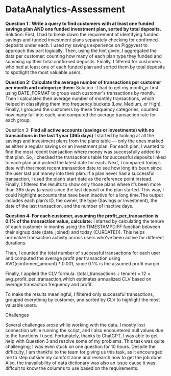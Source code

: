 # DataAnalytics-Assessment
**Question 1 : Write a query to find customers with at least one funded savings plan AND one funded investment plan, sorted by total deposits.**
Solution: 
First, I had to break down the requirement of identifying funded savings and funded investment plans separately checking for confirmed deposits under each. I used my savings experience on Piggyvest to approach this part logically.
Then, using the hint given, I aggregated the data per customer: counting how many of each plan type they funded and summing up their total confirmed deposits.
Finally, I filtered for customers who had at least one of each funded plan and sorted them by total deposits to spotlight the most valuable users.

**Question 2: Calculate the average number of transactions per customer per month and categorize them**:
Solution : 
I had to get my month_yr first using DATE_FORMAT to group each customer's transactions by month.
Then I calculated their average number of monthly transactions, which helped in classifying them into frequency buckets (Low, Medium, or High).
Finally, I grouped the customers by these frequency categories, counted how many fall into each, and computed the average transaction rate for each group.

Question 3: **Find all active accounts (savings or investments) with no transactions in the last 1 year (365 days)** 
I started by looking at all the savings and investment plans from the plans table — only the ones marked as either a regular savings or an investment plan. For each plan, I wanted to find the most recent transaction where money was successfully added to that plan. So, I checked the transactions table for successful deposits linked to each plan and picked the latest date for each.
Next, I compared today’s date with that most recent transaction date to see how long it’s been since the user last put money into their plan. If a plan never had a successful transaction, I used the plan’s start date as the reference point instead.
Finally, I filtered the results to show only those plans where it’s been more than 365 days (a year) since the last deposit or the plan started. This way, I could highlight accounts that have been inactive for a long time.The output includes each plan’s ID, the owner, the type (Savings or Investment), the date of the last transaction, and the number of inactive days.

**Question 4: For each customer, assuming the profit_per_transaction is 0.1% of the transaction value, calculate:**
I started by calculating the tenure of each customer in months using the TIMESTAMPDIFF function between their signup date (date_joined) and today (CURDATE()). This helps normalize transaction activity across users who've been active for different durations.

Then, I counted the total number of successful transactions for each user and computed the average profit per transaction using AVG(confirmed_amount) * 0.001, since 0.1% is the assumed profit margin.

Finally, I applied the CLV formula:
(total_transactions ÷ tenure) × 12 × avg_profit_per_transaction,which estimates annualized CLV based on average transaction frequency and profit.

To make the results meaningful, I filtered only successful transactions, grouped everything by customer, and sorted by CLV to highlight the most valuable users.

Challenges

Several challenges arose while working with the data. I mostly lost connection while running the script, and I also encountered null values due to the functions I used. Fortunately, thanks to ChatGPT, I was able to get help with Question 3 and resolve some of my problems. This task was quite challenging; I was even stuck on one question for 10 hours. Despite the difficulty, I am thankful to the team for giving us this task, as it encouraged me to step outside my comfort zone and research how to get the job done. Also, the inavailability of data dictionary was also an issue cause it was diffcult to know the columns to use based on the requirements.
